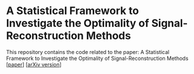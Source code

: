 # A Statistical Framework to Investigate the Optimality of Signal-Reconstruction Methods
This repository contains the code related to the paper: A Statistical Framework to Investigate the Optimality of Signal-Reconstruction Methods [[paper](https://ieeexplore.ieee.org/abstract/document/10141672)] [[arXiv version](https://arxiv.org/pdf/2203.09920.pdf)]


